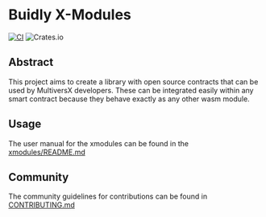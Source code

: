 # Buidly X-Modules
[![CI](https://github.com/StakeGold/sc-xmodules-rs/actions/workflows/actions.yml/badge.svg?branch=main)](https://github.com/StakeGold/sc-xmodules-rs/actions/workflows/actions.yml)
![Crates.io](https://img.shields.io/crates/v/xmodules)

## Abstract
This project aims to create a library with open source contracts that can be used by MultiversX developers. These can be
integrated easily within any smart contract because they behave exactly as any other wasm module.


## Usage
The user manual for the xmodules can be found in the [xmodules/README.md](https://github.com/StakeGold/sc-xmodules-rs/blob/main/xmodules/README.md)


## Community
The community guidelines for contributions can be found in [CONTRIBUTING.md](https://github.com/StakeGold/sc-xmodules-rs/blob/main/.github.CONTRIBUTING.md)